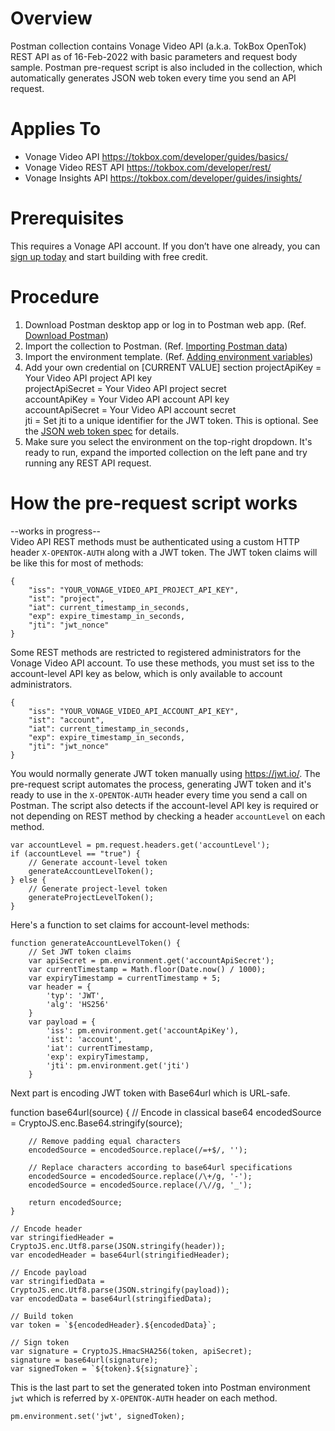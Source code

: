 # Overview
Postman collection contains Vonage Video API (a.k.a. TokBox OpenTok) REST API as of 16-Feb-2022 with basic parameters and request body sample. Postman pre-request script is also included in the collection, which automatically generates JSON web token every time you send an API request. 

# Applies To
- Vonage Video API https://tokbox.com/developer/guides/basics/
- Vonage Video REST API https://tokbox.com/developer/rest/
- Vonage Insights API https://tokbox.com/developer/guides/insights/

# Prerequisites
This requires a Vonage API account. If you don’t have one already, you can [sign up today](https://www.vonage.co.uk/communications-apis/video/?adobe_mc=MCMID%3D83313646441230218354214934259658269953%7CMCORGID%3DA8833BC75245AF9E0A490D4D%2540AdobeOrg%7CTS%3D1646137433) and start building with free credit. 

# Procedure
1. Download Postman desktop app or log in to Postman web app. (Ref. [Download Postman](https://www.postman.com/downloads/))
2. Import the collection to Postman. (Ref. [Importing Postman data](https://learning.postman.com/docs/getting-started/importing-and-exporting-data/#importing-postman-data))
3. Import the environment template. (Ref. [Adding environment variables](https://learning.postman.com/docs/sending-requests/managing-environments/#adding-environment-variables))
4. Add your own credential on [CURRENT VALUE] section
projectApiKey = Your Video API project API key  
projectApiSecret = Your Video API project secret  
accountApiKey = Your Video API account API key  
accountApiSecret = Your Video API account secret  
jti = Set jti to a unique identifier for the JWT token. This is optional. See the [JSON web token spec](https://datatracker.ietf.org/doc/html/rfc7519#section-4.1.7) for details.  
5. Make sure you select the environment on the top-right dropdown. It's ready to run, expand the imported collection on the left pane and try running any REST API request.

# How the pre-request script works
--works in progress--  
Video API REST methods must be authenticated using a custom HTTP header `X-OPENTOK-AUTH` along with a JWT token.
The JWT token claims will be like this for most of methods:

    {
        "iss": "YOUR_VONAGE_VIDEO_API_PROJECT_API_KEY",
        "ist": "project",
        "iat": current_timestamp_in_seconds,
        "exp": expire_timestamp_in_seconds,
        "jti": "jwt_nonce"
    }
    
Some REST methods are restricted to registered administrators for the Vonage Video API account. 
To use these methods, you must set iss to the account-level API key as below, which is only available to account administrators.

    {
        "iss": "YOUR_VONAGE_VIDEO_API_ACCOUNT_API_KEY",
        "ist": "account",
        "iat": current_timestamp_in_seconds,
        "exp": expire_timestamp_in_seconds,
        "jti": "jwt_nonce"
    }

You would normally generate JWT token manually using https://jwt.io/.
The pre-request script automates the process, generating JWT token and it's ready to use in the `X-OPENTOK-AUTH` header every time you send a call on Postman.
The script also detects if the account-level API key is required or not depending on REST method by checking a header `accountLevel` on each method.

    var accountLevel = pm.request.headers.get('accountLevel');
    if (accountLevel == "true") {
        // Generate account-level token
        generateAccountLevelToken();
    } else {
        // Generate project-level token
        generateProjectLevelToken();
    }

Here's a function to set claims for account-level methods:

    function generateAccountLevelToken() {
        // Set JWT token claims
        var apiSecret = pm.environment.get('accountApiSecret');
        var currentTimestamp = Math.floor(Date.now() / 1000);
        var expiryTimestamp = currentTimestamp + 5;
        var header = {
            'typ': 'JWT',
            'alg': 'HS256'
        }
        var payload = {
            'iss': pm.environment.get('accountApiKey'),
            'ist': 'account',
            'iat': currentTimestamp,
            'exp': expiryTimestamp,
            'jti': pm.environment.get('jti')
        }

Next part is encoding JWT token with Base64url which is URL-safe.

function base64url(source) {
        // Encode in classical base64
        encodedSource = CryptoJS.enc.Base64.stringify(source);

        // Remove padding equal characters
        encodedSource = encodedSource.replace(/=+$/, '');

        // Replace characters according to base64url specifications
        encodedSource = encodedSource.replace(/\+/g, '-');
        encodedSource = encodedSource.replace(/\//g, '_');

        return encodedSource;
    }

    // Encode header
    var stringifiedHeader = CryptoJS.enc.Utf8.parse(JSON.stringify(header));
    var encodedHeader = base64url(stringifiedHeader);

    // Encode payload
    var stringifiedData = CryptoJS.enc.Utf8.parse(JSON.stringify(payload));
    var encodedData = base64url(stringifiedData);

    // Build token
    var token = `${encodedHeader}.${encodedData}`;
    
    // Sign token
    var signature = CryptoJS.HmacSHA256(token, apiSecret);
    signature = base64url(signature);
    var signedToken = `${token}.${signature}`;

This is the last part to set the generated token into Postman environment `jwt` which is referred by `X-OPENTOK-AUTH` header on each method.

    pm.environment.set('jwt', signedToken);

